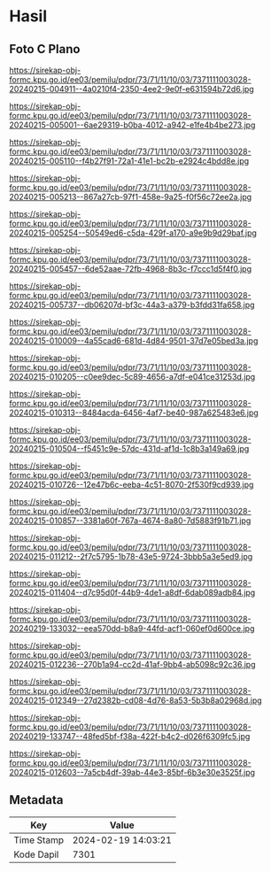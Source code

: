 # Hasil

## Foto C Plano

https://sirekap-obj-formc.kpu.go.id/ee03/pemilu/pdpr/73/71/11/10/03/7371111003028-20240215-004911--4a0210f4-2350-4ee2-9e0f-e631594b72d6.jpg

https://sirekap-obj-formc.kpu.go.id/ee03/pemilu/pdpr/73/71/11/10/03/7371111003028-20240215-005001--6ae29319-b0ba-4012-a942-e1fe4b4be273.jpg

https://sirekap-obj-formc.kpu.go.id/ee03/pemilu/pdpr/73/71/11/10/03/7371111003028-20240215-005110--f4b27f91-72a1-41e1-bc2b-e2924c4bdd8e.jpg

https://sirekap-obj-formc.kpu.go.id/ee03/pemilu/pdpr/73/71/11/10/03/7371111003028-20240215-005213--867a27cb-97f1-458e-9a25-f0f56c72ee2a.jpg

https://sirekap-obj-formc.kpu.go.id/ee03/pemilu/pdpr/73/71/11/10/03/7371111003028-20240215-005254--50549ed6-c5da-429f-a170-a9e9b9d29baf.jpg

https://sirekap-obj-formc.kpu.go.id/ee03/pemilu/pdpr/73/71/11/10/03/7371111003028-20240215-005457--6de52aae-72fb-4968-8b3c-f7ccc1d5f4f0.jpg

https://sirekap-obj-formc.kpu.go.id/ee03/pemilu/pdpr/73/71/11/10/03/7371111003028-20240215-005737--db06207d-bf3c-44a3-a379-b3fdd31fa658.jpg

https://sirekap-obj-formc.kpu.go.id/ee03/pemilu/pdpr/73/71/11/10/03/7371111003028-20240215-010009--4a55cad6-681d-4d84-9501-37d7e05bed3a.jpg

https://sirekap-obj-formc.kpu.go.id/ee03/pemilu/pdpr/73/71/11/10/03/7371111003028-20240215-010205--c0ee9dec-5c89-4656-a7df-e041ce31253d.jpg

https://sirekap-obj-formc.kpu.go.id/ee03/pemilu/pdpr/73/71/11/10/03/7371111003028-20240215-010313--8484acda-6456-4af7-be40-987a625483e6.jpg

https://sirekap-obj-formc.kpu.go.id/ee03/pemilu/pdpr/73/71/11/10/03/7371111003028-20240215-010504--f5451c9e-57dc-431d-af1d-1c8b3a149a69.jpg

https://sirekap-obj-formc.kpu.go.id/ee03/pemilu/pdpr/73/71/11/10/03/7371111003028-20240215-010726--12e47b6c-eeba-4c51-8070-2f530f9cd939.jpg

https://sirekap-obj-formc.kpu.go.id/ee03/pemilu/pdpr/73/71/11/10/03/7371111003028-20240215-010857--3381a60f-767a-4674-8a80-7d5883f91b71.jpg

https://sirekap-obj-formc.kpu.go.id/ee03/pemilu/pdpr/73/71/11/10/03/7371111003028-20240215-011212--2f7c5795-1b78-43e5-9724-3bbb5a3e5ed9.jpg

https://sirekap-obj-formc.kpu.go.id/ee03/pemilu/pdpr/73/71/11/10/03/7371111003028-20240215-011404--d7c95d0f-44b9-4de1-a8df-6dab089adb84.jpg

https://sirekap-obj-formc.kpu.go.id/ee03/pemilu/pdpr/73/71/11/10/03/7371111003028-20240219-133032--eea570dd-b8a9-44fd-acf1-060ef0d600ce.jpg

https://sirekap-obj-formc.kpu.go.id/ee03/pemilu/pdpr/73/71/11/10/03/7371111003028-20240215-012236--270b1a94-cc2d-41af-9bb4-ab5098c92c36.jpg

https://sirekap-obj-formc.kpu.go.id/ee03/pemilu/pdpr/73/71/11/10/03/7371111003028-20240215-012349--27d2382b-cd08-4d76-8a53-5b3b8a02968d.jpg

https://sirekap-obj-formc.kpu.go.id/ee03/pemilu/pdpr/73/71/11/10/03/7371111003028-20240219-133747--48fed5bf-f38a-422f-b4c2-d026f6309fc5.jpg

https://sirekap-obj-formc.kpu.go.id/ee03/pemilu/pdpr/73/71/11/10/03/7371111003028-20240215-012603--7a5cb4df-39ab-44e3-85bf-6b3e30e3525f.jpg


## Metadata

| Key        | Value               |
| ---------- | ------------------- |
| Time Stamp | 2024-02-19 14:03:21 |
| Kode Dapil | 7301                |



